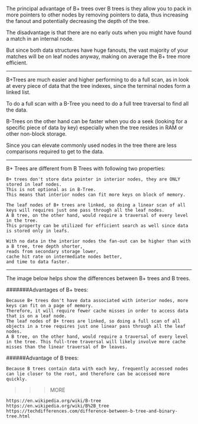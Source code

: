 The principal advantage of B+ trees over B trees is they allow you to pack in more pointers to other nodes by removing pointers to data, thus increasing the fanout and potentially decreasing the depth of the tree.

The disadvantage is that there are no early outs when you might have found a match in an internal node. 

But since both data structures have huge fanouts, the vast majority of your matches will be on leaf nodes anyway, making on average the B+ tree more efficient.

---
B+Trees are much easier and higher performing to do a full scan, as in look at every piece of data that the tree indexes, since the terminal nodes form a linked list. 

To do a full scan with a B-Tree you need to do a full tree traversal to find all the data.

B-Trees on the other hand can be faster when you do a seek (looking for a specific piece of data by key) especially when the tree resides in RAM or other non-block storage. 

Since you can elevate commonly used nodes in the tree there are less comparisons required to get to the data.

---
B+ Trees are different from B Trees with following two properties:

	B+ trees don't store data pointer in interior nodes, they are ONLY stored in leaf nodes. 
	This is not optional as in B-Tree. 
	This means that interior nodes can fit more keys on block of memory.
	
	The leaf nodes of B+ trees are linked, so doing a linear scan of all keys will requires just one pass through all the leaf nodes. 
	A B tree, on the other hand, would require a traversal of every level in the tree. 
	This property can be utilized for efficient search as well since data is stored only in leafs.

	With no data in the interior nodes the fan-out can be higher than with a B tree, tree depth shorter, 
	reads from secondary storage lower, 
	cache hit rate on intermediate nodes better, 
	and time to data faster.

---
The image below helps show the differences between B+ trees and B trees.

#######Advantages of B+ trees:

	Because B+ trees don't have data associated with interior nodes, more keys can fit on a page of memory. 
	Therefore, it will require fewer cache misses in order to access data that is on a leaf node.
	The leaf nodes of B+ trees are linked, so doing a full scan of all objects in a tree requires just one linear pass through all the leaf nodes. 
	A B tree, on the other hand, would require a traversal of every level in the tree. This full-tree traversal will likely involve more cache misses than the linear traversal of B+ leaves.

######Advantage of B trees:

	Because B trees contain data with each key, frequently accessed nodes can lie closer to the root, and therefore can be accessed more quickly.



>>>MORE
	
	https://en.wikipedia.org/wiki/B-tree
	https://en.wikipedia.org/wiki/B%2B_tree
	https://techdifferences.com/difference-between-b-tree-and-binary-tree.html

